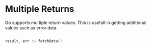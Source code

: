 # Multiple Returns 

Go supports multiple return values. This is usefull in getting additional values such as error data. 

```go

result, err := fetchData()

```
